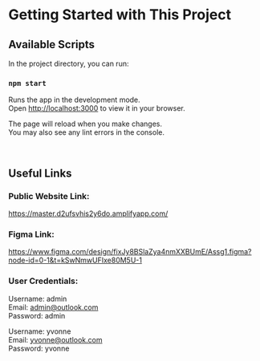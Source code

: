 # Getting Started with This Project

## Available Scripts

In the project directory, you can run:

### `npm start`

Runs the app in the development mode.\
Open [http://localhost:3000](http://localhost:3000) to view it in your browser.

The page will reload when you make changes.\
You may also see any lint errors in the console.

<br>

## Useful Links

### Public Website Link:
https://master.d2ufsvhis2y6do.amplifyapp.com/


### Figma Link:
https://www.figma.com/design/fixJy8BSlaZya4nmXXBUmE/Assg1.figma?node-id=0-1&t=kSwNmwUFIxe80M5U-1


### User Credentials:
Username: admin <br>
Email: admin@outlook.com <br>
Password: admin <br>

Username: yvonne <br>
Email: yvonne@outlook.com <br>
Password: yvonne <br>
